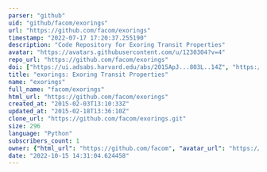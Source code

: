 ```yaml
---
parser: "github"
uid: "github/facom/exorings"
url: "https://github.com/facom/exorings"
timestamp: "2022-07-17 17:20:37.255190"
description: "Code Repository for Exoring Transit Properties"
avatar: "https://avatars.githubusercontent.com/u/1230304?v=4"
repo_url: "https://github.com/facom/exorings"
doi: ["https://ui.adsabs.harvard.edu/abs/2015ApJ...803L..14Z", "https://ui.adsabs.harvard.edu/abs/2017ascl.soft03008Z/abstract"]
title: "exorings: Exoring Transit Properties"
name: "exorings"
full_name: "facom/exorings"
html_url: "https://github.com/facom/exorings"
created_at: "2015-02-03T13:10:33Z"
updated_at: "2015-02-18T13:36:10Z"
clone_url: "https://github.com/facom/exorings.git"
size: 296
language: "Python"
subscribers_count: 1
owner: {"html_url": "https://github.com/facom", "avatar_url": "https://avatars.githubusercontent.com/u/1230304?v=4", "login": "facom", "type": "User"}
date: "2022-10-15 14:31:04.624458"
---
```

